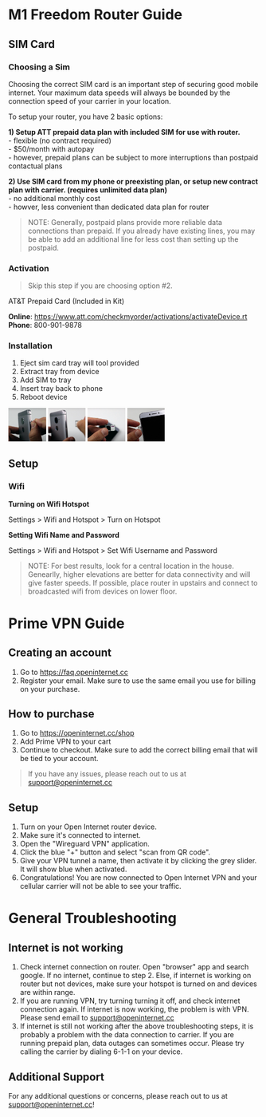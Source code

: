 # M1 Freedom Router Guide <a name=m1></a>

## SIM Card



### Choosing a Sim

Choosing the correct SIM card is an important step of securing good mobile internet. Your maximum data speeds will always be bounded by the connection speed of your carrier in your location. 

To setup your router, you have 2 basic options: 

<b>1) Setup ATT prepaid data plan with included SIM for use with router.  </b>  
    - flexible (no contract required)   
    - $50/month with autopay  
    - however, prepaid plans can be subject to more interruptions than postpaid contactual plans 
 
<b> 2) Use SIM card from my phone or preexisting plan, or setup new contract plan with carrier. (requires unlimited data plan) </b>  
    - no additional monthly cost  
    - howver, less convenient than dedicated data plan for router  

> NOTE: Generally, postpaid plans provide more reliable data connections than prepaid. If you already have existing lines, you may be able to add an additional line for less cost than setting up the postpaid. 

### Activation

> Skip this step if you are choosing option #2.


AT&T Prepaid Card (Included in Kit)  

__Online__: https://www.att.com/checkmyorder/activations/activateDevice.rt  
__Phone__: 800-901-9878  

### Installation

1) Eject sim card tray will tool provided  
2) Extract tray from device  
3) Add SIM to tray  
4) Insert tray back to phone
5) Reboot device

<img src='./assets/eject.png' style='width:15%;'>
<img src='./assets/extract.png' style='width:15%;'>
<img src='./assets/add.png' style='width:15%;'>
<img src='./assets/insert.png' style='width:15%;'>

## Setup
  
### Wifi

__Turning on Wifi Hotspot__

Settings > Wifi and Hotspot > Turn on Hotspot

__Setting Wifi Name and Password__

Settings > Wifi and Hotspot > Set Wifi Username and Password


> NOTE: For best results, look for a central location in the house. Genearlly, higher elevations are better for data connectivity and will give faster speeds. If possible, place router in upstairs and connect to broadcasted wifi from devices on lower floor.

# Prime VPN Guide

## Creating an account

1) Go to https://faq.openinternet.cc  
2) Register your email. Make sure to use the same email you use for billing on your purchase.  

## How to purchase

1) Go to https://openinternet.cc/shop  
2) Add Prime VPN to your cart  
3) Continue to checkout. Make sure to add the correct billing email that will be tied to your account.  

> If you have any issues, please reach out to us at support@openinternet.cc

## Setup

1) Turn on your Open Internet router device. 
2) Make sure it's connected to internet. 
3) Open the "Wireguard VPN" application. 
4) Click the blue "+" button and select "scan from QR code". 
5) Give your VPN tunnel a name, then activate it by clicking the grey slider. It will show blue when activated. 
7) Congratulations! You are now connected to Open Internet VPN and your cellular carrier will not be able to see your traffic. 

# General Troubleshooting 

## Internet is not working

1) Check internet connection on router. Open "browser" app and search google. If no internet, continue to step 2. Else, if internet is working on router but not devices, make sure your hotspot is turned on and devices are within range.   
2) If you are running VPN, try turning turning it off, and check internet connection again. If internet is now working, the problem is with VPN. Please send email to support@openinternet.cc  
3) If internet is still not working after the above troubleshooting steps, it is probably a problem with the data connection to carrier. If you are running prepaid plan, data outages can sometimes occur. Please try calling the carrier by dialing 6-1-1 on your device.   

## Additional Support

For any additional questions or concerns, please reach out to us at support@openinternet.cc!

